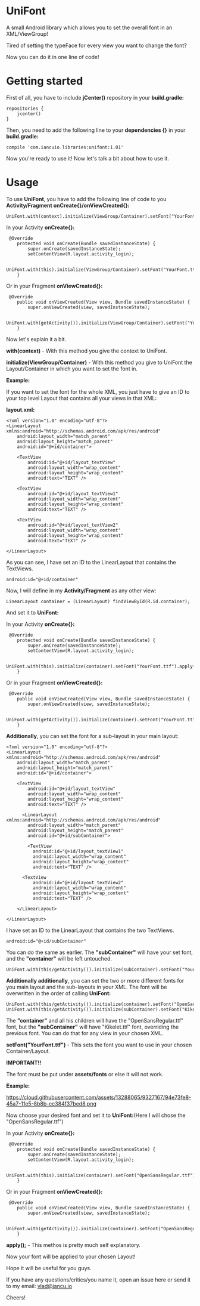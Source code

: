 # UniFont
A small Android library which allows you to set the overall font in an XML/ViewGroup!

Tired of setting the typeFace for every view you want to change the font?

Now you can do it in one line of code!

# Getting started

First of all, you have to include **jCenter()** repository in your **build.gradle:**

```
repositories {
    jcenter()
}
```

Then, you need to add the following line to your **dependencies {}** in your **build.gradle:**

```
compile 'com.iancuio.libraries:unifont:1.01'
```

Now you're ready to use it! Now let's talk a bit about how to use it.

# Usage

To use **UniFont**, you have to add the following line of code to you **Activity/Fragment onCreate{}/onViewCreated{}:**

```
UniFont.with(context).initialize(ViewGroup/Container).setFont("YourFont.ttf").apply();
```

In your Activity **onCreate{}:**

```
 @Override
    protected void onCreate(Bundle savedInstanceState) {
        super.onCreate(savedInstanceState);
        setContentView(R.layout.activity_login);
        
        UniFont.with(this).initialize(ViewGroup/Container).setFont("YourFont.ttf").apply();
    }
```

Or in your Fragment **onViewCreated{}:**

```
 @Override
    public void onViewCreated(View view, Bundle savedInstanceState) {
        super.onViewCreated(view, savedInstanceState);
        
        UniFont.with(getActivity()).initialize(ViewGroup/Container).setFont("YourFont.ttf").apply();
    }
```

Now let's explain it a bit.

**with(context)** - With this method you give the context to UniFont.

**initialize(ViewGroup/Container)** - With this method you give to UniFont the Layout/Container in which you want to set the font in.

**Example:**

If you want to set the font for the whole XML, you just have to give an ID to your top level Layout that contains all your views in that XML:

**layout.xml:**
```
<?xml version="1.0" encoding="utf-8"?>
<LinearLayout xmlns:android="http://schemas.android.com/apk/res/android"
    android:layout_width="match_parent"
    android:layout_height="match_parent"
    android:id="@+id/container">

    <TextView
        android:id="@+id/layout_textView"
        android:layout_width="wrap_content"
        android:layout_height="wrap_content"
        android:text="TEXT" />
        
    <TextView
        android:id="@+id/layout_textView1"
        android:layout_width="wrap_content"
        android:layout_height="wrap_content"
        android:text="TEXT" />
    
    <TextView
        android:id="@+id/layout_textView2"
        android:layout_width="wrap_content"
        android:layout_height="wrap_content"
        android:text="TEXT" />
        
</LinearLayout>
```

As you can see, I have set an ID to the LinearLayout that contains the TextViews.

```
android:id="@+id/container"
```

Now, I will define in my **Activity/Fragment** as any other view:

```
LinearLayout container = (LinearLayout) findViewById(R.id.container);
```

And set it to **UniFont:**

In your Activity **onCreate{}:**

```
 @Override
    protected void onCreate(Bundle savedInstanceState) {
        super.onCreate(savedInstanceState);
        setContentView(R.layout.activity_login);
        
        UniFont.with(this).initialize(container).setFont("YourFont.ttf").apply();
    }
```

Or in your Fragment **onViewCreated{}:**

```
 @Override
    public void onViewCreated(View view, Bundle savedInstanceState) {
        super.onViewCreated(view, savedInstanceState);
        
        UniFont.with(getActivity()).initialize(container).setFont("YourFont.ttf").apply();
    }
```

**Additionally**, you can set the font for a sub-layout in your main layout:

```
<?xml version="1.0" encoding="utf-8"?>
<LinearLayout xmlns:android="http://schemas.android.com/apk/res/android"
    android:layout_width="match_parent"
    android:layout_height="match_parent"
    android:id="@+id/container">

    <TextView
        android:id="@+id/layout_textView"
        android:layout_width="wrap_content"
        android:layout_height="wrap_content"
        android:text="TEXT" />
        
      <LinearLayout xmlns:android="http://schemas.android.com/apk/res/android"
        android:layout_width="match_parent"
        android:layout_height="match_parent"
        android:id="@+id/subContainer">
        
        <TextView
          android:id="@+id/layout_textView1"
          android:layout_width="wrap_content"
          android:layout_height="wrap_content"
          android:text="TEXT" />
    
      <TextView
          android:id="@+id/layout_textView2"
          android:layout_width="wrap_content"
          android:layout_height="wrap_content"
          android:text="TEXT" />
          
    </LinearLayout>
        
</LinearLayout>
```

I have set an ID to the LinearLayout that contains the two TextViews.

```
android:id="@+id/subContainer"
```

You can do the same as earlier. The **"subContainer"** will have your set font, and the **"container"** will be left untouched.

```
UniFont.with(this/getActivity()).initialize(subContainer).setFont("YourFont.ttf").apply();
```

**Additionally additionally**, you can set the two or more different fonts for you main layout and the sub-layouts in your XML.
The font will be overwritten in the order of calling **UniFont:**

```
UniFont.with(this/getActivity()).initialize(container).setFont("OpenSansRegular.ttf").apply();
UniFont.with(this/getActivity()).initialize(subContainer).setFont("Kikelet.ttf").apply();
```

The **"container"** and all his children will have the "OpenSansRegular.ttf" font, but the **"subContainer"** will have "Kikelet.ttf" font, overriding the previous font. You can do that for any view in your chosen XML.

**setFont("YourFont.ttf")** - This sets the font you want to use in your chosen Container/Layout.

**IMPORTANT!!**

The font must be put under **assets/fonts** or else it will not work.

**Example:**

https://cloud.githubusercontent.com/assets/13288065/9327167/94e73fe8-45a7-11e5-8b8b-cc384f37bed8.png

Now choose your desired font and set it to **UniFont:**(Here I will chose the "OpenSansRegular.ttf")

In your Activity **onCreate{}:**

```
 @Override
    protected void onCreate(Bundle savedInstanceState) {
        super.onCreate(savedInstanceState);
        setContentView(R.layout.activity_login);
        
        UniFont.with(this).initialize(container).setFont("OpenSansRegular.ttf").apply();
    }
```

Or in your Fragment **onViewCreated{}:**

```
 @Override
    public void onViewCreated(View view, Bundle savedInstanceState) {
        super.onViewCreated(view, savedInstanceState);
        
        UniFont.with(getActivity()).initialize(container).setFont("OpenSansRegular.ttf").apply();
    }
```

**apply();** - This methos is pretty much self explanatory.

Now your font will be applied to your chosen Layout!

Hope it will be useful for you guys.

If you have any questions/critics/you name it, open an issue here or send it to my email: vlad@iancu.io

Cheers!








